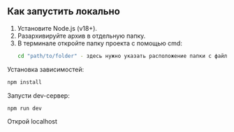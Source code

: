 ## Как запустить локально
1. Установите Node.js (v18+).
2. Разархивируйте архив в отдельную папку.
3. В терминале откройте папку проекта с помощью cmd:
   ```bash
   cd "path/to/folder" - здесь нужно указать расположение папки с файлами из архива
   ```
Установка зависимостей:
   ```bash
   npm install
   ```
Запусти dev-сервер:
   ```bash
   npm run dev
   ```
   Открой localhost
